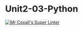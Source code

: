 # Unit2-03-Python
[![Mr Coxall's Super Linter](https://github.com/ICS3U-Programming-Spencer-S/Unit2-03-Python/workflows/Mr%20Coxall's%20Super%20Linter/badge.svg)](https://github.com/ICS3U-Programming-Spencer-S/Unit2-03-Python/actions/)
